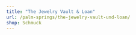 ```yaml
---
title: "The Jewelry Vault & Loan"
url: /palm-springs/the-jewelry-vault-und-loan/
shop: Schmuck
---
```

